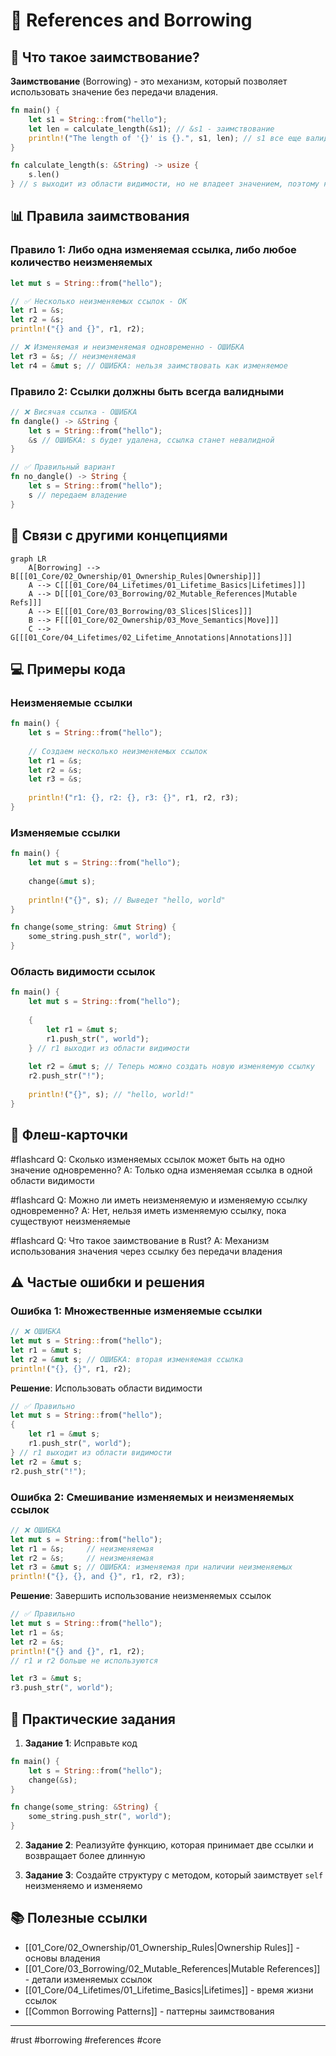 # 📌 References and Borrowing

## 🎯 Что такое заимствование?

**Заимствование** (Borrowing) - это механизм, который позволяет использовать значение без передачи владения.

```rust
fn main() {
    let s1 = String::from("hello");
    let len = calculate_length(&s1); // &s1 - заимствование
    println!("The length of '{}' is {}.", s1, len); // s1 все еще валидна!
}

fn calculate_length(s: &String) -> usize {
    s.len()
} // s выходит из области видимости, но не владеет значением, поэтому ничего не происходит
```

## 📊 Правила заимствования

### Правило 1: Либо одна изменяемая ссылка, либо любое количество неизменяемых

```rust
let mut s = String::from("hello");

// ✅ Несколько неизменяемых ссылок - ОК
let r1 = &s;
let r2 = &s;
println!("{} and {}", r1, r2);

// ❌ Изменяемая и неизменяемая одновременно - ОШИБКА
let r3 = &s; // неизменяемая
let r4 = &mut s; // ОШИБКА: нельзя заимствовать как изменяемое
```

### Правило 2: Ссылки должны быть всегда валидными

```rust
// ❌ Висячая ссылка - ОШИБКА
fn dangle() -> &String {
    let s = String::from("hello");
    &s // ОШИБКА: s будет удалена, ссылка станет невалидной
}

// ✅ Правильный вариант
fn no_dangle() -> String {
    let s = String::from("hello");
    s // передаем владение
}
```

## 🔗 Связи с другими концепциями

```mermaid
graph LR
    A[Borrowing] --> B[[[01_Core/02_Ownership/01_Ownership_Rules|Ownership]]]
    A --> C[[[01_Core/04_Lifetimes/01_Lifetime_Basics|Lifetimes]]]
    A --> D[[[01_Core/03_Borrowing/02_Mutable_References|Mutable Refs]]]
    A --> E[[[01_Core/03_Borrowing/03_Slices|Slices]]]
    B --> F[[[01_Core/02_Ownership/03_Move_Semantics|Move]]]
    C --> G[[[01_Core/04_Lifetimes/02_Lifetime_Annotations|Annotations]]]
```

## 💻 Примеры кода

### Неизменяемые ссылки
```rust
fn main() {
    let s = String::from("hello");
    
    // Создаем несколько неизменяемых ссылок
    let r1 = &s;
    let r2 = &s;
    let r3 = &s;
    
    println!("r1: {}, r2: {}, r3: {}", r1, r2, r3);
}
```

### Изменяемые ссылки
```rust
fn main() {
    let mut s = String::from("hello");
    
    change(&mut s);
    
    println!("{}", s); // Выведет "hello, world"
}

fn change(some_string: &mut String) {
    some_string.push_str(", world");
}
```

### Область видимости ссылок
```rust
fn main() {
    let mut s = String::from("hello");
    
    {
        let r1 = &mut s;
        r1.push_str(", world");
    } // r1 выходит из области видимости
    
    let r2 = &mut s; // Теперь можно создать новую изменяемую ссылку
    r2.push_str("!");
    
    println!("{}", s); // "hello, world!"
}
```

## 🎯 Флеш-карточки

#flashcard 
Q: Сколько изменяемых ссылок может быть на одно значение одновременно?
A: Только одна изменяемая ссылка в одной области видимости
<!--SR:!2024-01-20,5,280-->

#flashcard 
Q: Можно ли иметь неизменяемую и изменяемую ссылку одновременно?
A: Нет, нельзя иметь изменяемую ссылку, пока существуют неизменяемые
<!--SR:!2024-01-22,4,265-->

#flashcard 
Q: Что такое заимствование в Rust?
A: Механизм использования значения через ссылку без передачи владения
<!--SR:!2024-01-25,6,290-->

## ⚠️ Частые ошибки и решения

### Ошибка 1: Множественные изменяемые ссылки
```rust
// ❌ ОШИБКА
let mut s = String::from("hello");
let r1 = &mut s;
let r2 = &mut s; // ОШИБКА: вторая изменяемая ссылка
println!("{}, {}", r1, r2);
```

**Решение**: Использовать области видимости
```rust
// ✅ Правильно
let mut s = String::from("hello");
{
    let r1 = &mut s;
    r1.push_str(", world");
} // r1 выходит из области видимости
let r2 = &mut s;
r2.push_str("!");
```

### Ошибка 2: Смешивание изменяемых и неизменяемых ссылок
```rust
// ❌ ОШИБКА
let mut s = String::from("hello");
let r1 = &s;     // неизменяемая
let r2 = &s;     // неизменяемая
let r3 = &mut s; // ОШИБКА: изменяемая при наличии неизменяемых
println!("{}, {}, and {}", r1, r2, r3);
```

**Решение**: Завершить использование неизменяемых ссылок
```rust
// ✅ Правильно
let mut s = String::from("hello");
let r1 = &s;
let r2 = &s;
println!("{} and {}", r1, r2);
// r1 и r2 больше не используются

let r3 = &mut s;
r3.push_str(", world");
```

## 📝 Практические задания

1. **Задание 1**: Исправьте код
```rust
fn main() {
    let s = String::from("hello");
    change(&s);
}

fn change(some_string: &String) {
    some_string.push_str(", world");
}
```

2. **Задание 2**: Реализуйте функцию, которая принимает две ссылки и возвращает более длинную

3. **Задание 3**: Создайте структуру с методом, который заимствует `self` неизменяемо и изменяемо

## 📚 Полезные ссылки

- [[01_Core/02_Ownership/01_Ownership_Rules|Ownership Rules]] - основы владения
- [[01_Core/03_Borrowing/02_Mutable_References|Mutable References]] - детали изменяемых ссылок
- [[01_Core/04_Lifetimes/01_Lifetime_Basics|Lifetimes]] - время жизни ссылок
- [[Common Borrowing Patterns]] - паттерны заимствования

---
#rust #borrowing #references #core
